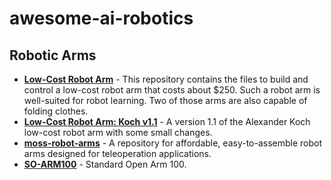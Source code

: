 # awesome-ai-robotics

## Robotic Arms
- [**Low-Cost Robot Arm**](https://github.com/AlexanderKoch-Koch/low_cost_robot) - This repository contains the files to build and control a low-cost robot arm that costs about $250. Such a robot arm is well-suited for robot learning. Two of those arms are also capable of folding clothes.
- [**Low-Cost Robot Arm: Koch v1.1**](https://github.com/jess-moss/koch-v1-1) - A version 1.1 of the Alexander Koch low-cost robot arm with some small changes.
- [**moss-robot-arms**](https://github.com/jess-moss/moss-robot-arms) - A repository for affordable, easy-to-assemble robot arms designed for teleoperation applications.
- [**SO-ARM100**](https://github.com/TheRobotStudio/SO-ARM100) - Standard Open Arm 100.
